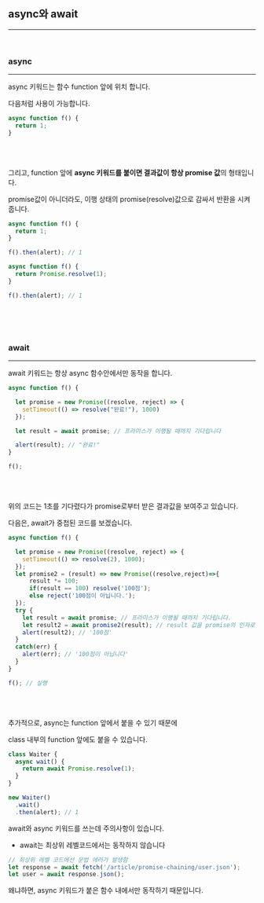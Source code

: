 ## async와 await

---

<br>

### async

---

async 키워드는 함수 function 앞에 위치 합니다.

다음처럼 사용이 가능합니다.

```jsx
async function f() {
  return 1;
}
```

<br><br>

그리고, function 앞에 **async 키워드를 붙이면 결과값이 항상 promise 값**의 형태입니다.

promise값이 아니더라도, 이행 상태의 promise(resolve)값으로 감싸서 반환을 시켜줍니다.

```jsx
async function f() {
  return 1;
}

f().then(alert); // 1

async function f() {
  return Promise.resolve(1);
}

f().then(alert); // 1
```

<br><br><br>

### await

---

await 키워드는 항상 async 함수안에서만 동작을 합니다.

```jsx
async function f() {

  let promise = new Promise((resolve, reject) => {
    setTimeout(() => resolve("완료!"), 1000)
  });

  let result = await promise; // 프라미스가 이행될 때까지 기다립니다

  alert(result); // "완료!"
}

f();
```

<br><br>

위의 코드는 1초를 기다렸다가 promise로부터 받은 결과값을 보여주고 있습니다.

다음은, await가 중첩된 코드를 보겠습니다.

```jsx
async function f() {

  let promise = new Promise((resolve, reject) => {
    setTimeout(() => resolve(2), 1000);
  });
  let promise2 = (result) => new Promise((resolve,reject)=>{
      result *= 100;
      if(result == 100) resolve('100점');
      else reject('100점이 아닙니다.');
  });
  try {
    let result = await promise; // 프라미스가 이행될 때까지 기다립니다.
    let result2 = await promise2(result); // result 값을 promise의 인자로 넘깁니다.
    alert(result2); // '100점'
  }
  catch(err) {
    alert(err); // '100점이 아닙니다'
  }
}

f(); // 실행
```

<br><br>

추가적으로, async는 function 앞에서 붙을 수 있기 때문에

class 내부의 function 앞에도 붙을 수 있습니다.

```jsx
class Waiter {
  async wait() {
    return await Promise.resolve(1);
  }
}

new Waiter()
  .wait()
  .then(alert); // 1
```

await와 async 키워드를 쓰는데 주의사항이 있습니다.

- await는 최상위 레벨코드에서는 동작하지 않습니다

```jsx
// 최상위 레벨 코드에선 문법 에러가 발생함
let response = await fetch('/article/promise-chaining/user.json');
let user = await response.json();
```

왜냐하면, async 키워드가 붙은 함수 내에서만 동작하기 때문입니다.